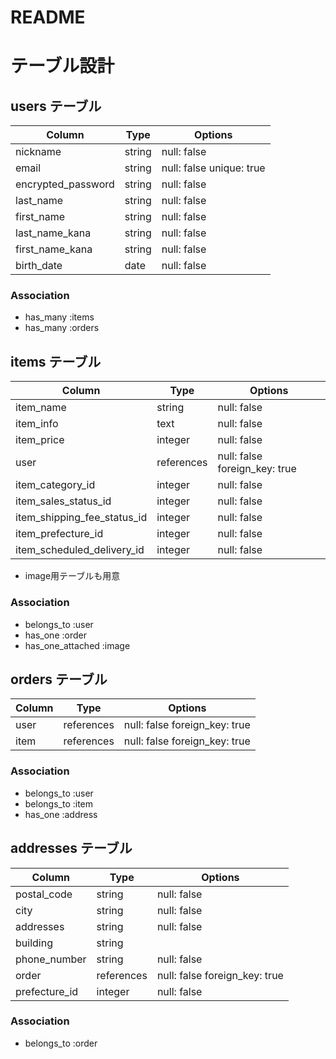 # README

# テーブル設計

## users テーブル

| Column             | Type   | Options                  |
| ------------------ | ------ | -----------------------  |
| nickname           | string | null: false              |
| email              | string | null: false unique: true |
| encrypted_password | string | null: false              |
| last_name          | string | null: false              |
| first_name         | string | null: false              |
| last_name_kana     | string | null: false              |
| first_name_kana    | string | null: false              |
| birth_date         | date   | null: false              |

### Association

- has_many :items
- has_many :orders


## items テーブル

| Column                       | Type       | Options                       |
| ---------------------------  | ------     | ----------------------------- |
| item_name                    | string     | null: false                   |
| item_info                    | text       | null: false                   |
| item_price                   | integer    | null: false                   |
| user                         | references | null: false foreign_key: true |
| item_category_id             | integer    | null: false                   |
| item_sales_status_id         | integer    | null: false                   |
| item_shipping_fee_status_id  | integer    | null: false                   |
| item_prefecture_id           | integer    | null: false                   |
| item_scheduled_delivery_id   | integer    | null: false                   |

- image用テーブルも用意

### Association

- belongs_to :user
- has_one :order
- has_one_attached :image

## orders テーブル

| Column             | Type       | Options                       |
| ------------------ | ------     | ----------------------------- |
| user               | references | null: false foreign_key: true |
| item               | references | null: false foreign_key: true |

### Association

- belongs_to :user
- belongs_to :item
- has_one :address

## addresses テーブル
| Column             | Type       | Options                       |
| ------------------ | ------     | ----------------------------- |
| postal_code        | string     | null: false                   |
| city               | string     | null: false                   |
| addresses          | string     | null: false                   |
| building           | string     |                               |
| phone_number       | string     | null: false                   |
| order              | references | null: false foreign_key: true |
| prefecture_id      | integer    | null: false                   |


### Association

- belongs_to :order
